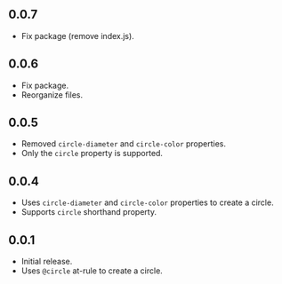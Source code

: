 ## 0.0.7
- Fix package (remove index.js).

## 0.0.6
- Fix package.
- Reorganize files.

## 0.0.5
- Removed `circle-diameter` and `circle-color` properties.
- Only the `circle` property is supported.

## 0.0.4
- Uses `circle-diameter` and `circle-color` properties to create a circle.
- Supports `circle` shorthand property.

## 0.0.1
- Initial release.
- Uses `@circle` at-rule to create a circle.
